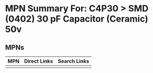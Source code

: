 



# MPN Summary For: C4P30 > SMD (0402) 30 pF Capacitor (Ceramic) 50v

## MPNs
  

|MPN|Direct Links|Search Links|
| :--- | :--- | :--- |
||||
